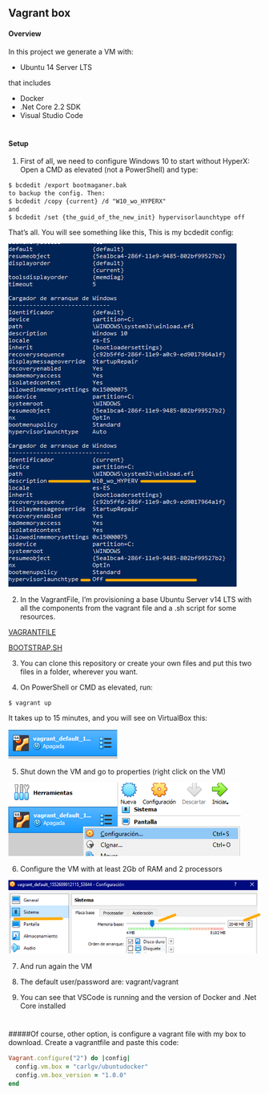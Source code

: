 ## Vagrant box  

####    Overview

 In this project we generate a VM with:

 * Ubuntu 14 Server LTS

 that includes 

 * Docker
 * .Net Core 2.2 SDK 
 * Visual Studio Code

#
####    Setup

1. First of all, we need to configure Windows 10 to start without HyperX:
Open a CMD as elevated (not a PowerShell) and type:
```
$ bcdedit /export bootmaganer.bak
to backup the config. Then:
$ bcdedit /copy {current} /d "W10_wo_HYPERX"
and
$ bcdedit /set {the_guid_of_the_new_init} hypervisorlaunchtype off
```
That’s all. You will see something like this,
This is my bcdedit config:
 
 ![](https://github.com/carlgv/VagrantVM/blob/master/Images/1.png)
 	
2. In the VagrantFile, I’m provisioning a base Ubuntu Server v14 LTS with all the components from the vagrant file and a .sh script for some resources.
 
[VAGRANTFILE](https://github.com/carlgv/VagrantVM/blob/master/Vagrantfile)

[BOOTSTRAP.SH](https://github.com/carlgv/VagrantVM/blob/master/bootstrap.sh)
 
3. You can clone this repository or create your own files and put this two files in a folder, wherever you want.

4. On PowerShell or CMD as elevated, run:
```
$ vagrant up
```
It takes up to 15 minutes, and you will see on VirtualBox this:

![](https://github.com/carlgv/VagrantVM/blob/master/Images/virtualbox1.png)
 
5. Shut down the VM and go to properties (right click on the VM)
 
![](https://github.com/carlgv/VagrantVM/blob/master/Images/virtualbox2.png)

6. Configure the VM with at least 2Gb of RAM and 2 processors
 
![](https://github.com/carlgv/VagrantVM/blob/master/Images/virtualbox3.png)

7. And run again the VM

8. The default user/password are: vagrant/vagrant
 
9. You can see that VSCode is running and the version of Docker and .Net Core installed



#
#
#####Of course, other option, is configure a vagrant file with my box to download. Create a vagrantfile and paste this code:

```Ruby
Vagrant.configure("2") do |config|
  config.vm.box = "carlgv/ubuntudocker"
  config.vm.box_version = "1.0.0"
end
```



